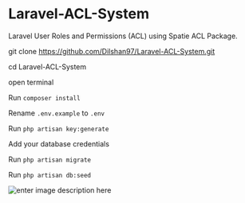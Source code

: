 # Laravel-ACL-System

Laravel User Roles and Permissions (ACL) using Spatie ACL Package.

git clone https://github.com/Dilshan97/Laravel-ACL-System.git

cd Laravel-ACL-System

open terminal

Run `composer install`

Rename `.env.example` to `.env`

Run `php artisan key:generate`

Add your database credentials

Run `php artisan migrate`

Run `php artisan db:seed`


![enter image description here](https://github.com/Dilshan97/Laravel-ACL-System/example.jpg "Example")